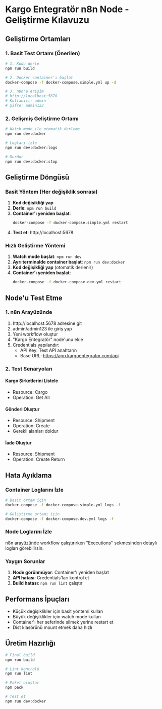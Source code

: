 # Kargo Entegratör n8n Node - Geliştirme Kılavuzu

## Geliştirme Ortamları

### 1. Basit Test Ortamı (Önerilen)

```bash
# 1. Kodu derle
npm run build

# 2. Docker container'ı başlat
docker-compose -f docker-compose.simple.yml up -d

# 3. n8n'e erişim
# http://localhost:5678
# Kullanıcı: admin
# Şifre: admin123
```

### 2. Gelişmiş Geliştirme Ortamı

```bash
# Watch mode ile otomatik derleme
npm run dev:docker

# Logları izle
npm run dev:docker:logs

# Durdur
npm run dev:docker:stop
```

## Geliştirme Döngüsü

### Basit Yöntem (Her değişiklik sonrası)

1. **Kod değişikliği yap**
2. **Derle**: `npm run build`
3. **Container'ı yeniden başlat**: 
   ```bash
   docker-compose -f docker-compose.simple.yml restart
   ```
4. **Test et**: http://localhost:5678

### Hızlı Geliştirme Yöntemi

1. **Watch mode başlat**: `npm run dev`
2. **Ayrı terminalde container başlat**: `npm run dev:docker`
3. **Kod değişikliği yap** (otomatik derlenir)
4. **Container'ı yeniden başlat**: 
   ```bash
   docker-compose -f docker-compose.dev.yml restart
   ```

## Node'u Test Etme

### 1. n8n Arayüzünde

1. http://localhost:5678 adresine git
2. admin/admin123 ile giriş yap
3. Yeni workflow oluştur
4. "Kargo Entegratör" node'unu ekle
5. Credentials yapılandır:
   - API Key: Test API anahtarın
   - Base URL: https://app.kargoentegrator.com/api

### 2. Test Senaryoları

#### Kargo Şirketlerini Listele
- Resource: Cargo
- Operation: Get All

#### Gönderi Oluştur
- Resource: Shipment
- Operation: Create
- Gerekli alanları doldur

#### İade Oluştur
- Resource: Shipment
- Operation: Create Return

## Hata Ayıklama

### Container Loglarını İzle
```bash
# Basit ortam için
docker-compose -f docker-compose.simple.yml logs -f

# Geliştirme ortamı için
docker-compose -f docker-compose.dev.yml logs -f
```

### Node Loglarını İzle
n8n arayüzünde workflow çalıştırırken "Executions" sekmesinden detaylı logları görebilirsin.

### Yaygın Sorunlar

1. **Node görünmüyor**: Container'ı yeniden başlat
2. **API hatası**: Credentials'ları kontrol et
3. **Build hatası**: `npm run lint` çalıştır

## Performans İpuçları

- Küçük değişiklikler için basit yöntemi kullan
- Büyük değişiklikler için watch mode kullan
- Container'ı her seferinde silmek yerine restart et
- Dist klasörünü mount etmek daha hızlı

## Üretim Hazırlığı

```bash
# Final build
npm run build

# Lint kontrolü
npm run lint

# Paket oluştur
npm pack

# Test et
npm run dev:docker
```